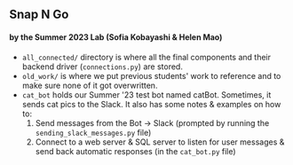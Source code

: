 ## Snap N Go 
#### by the Summer 2023 Lab (Sofia Kobayashi & Helen Mao)

- `all_connected/` directory is where all the final components and their backend driver (`connections.py`) are stored.
- `old_work/` is where we put previous students' work to reference and to make sure none of it got overwritten.
- `cat_bot` holds our Summer '23 test bot named catBot. Sometimes, it sends cat pics to the Slack. It also has some notes & examples on how to:
  1. Send messages from the Bot -> Slack (prompted by running the `sending_slack_messages.py` file)
  2. Connect to a web server & SQL server to listen for user messages & send back automatic responses (in the `cat_bot.py` file)
